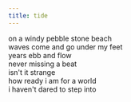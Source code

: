 ```yaml
---
title: tide
---
```


on a windy pebble stone beach  
waves come and go under my feet  
years ebb and flow  
    never missing a beat  
isn't it strange  
how ready i am for a world  
    i haven't dared to step into  
